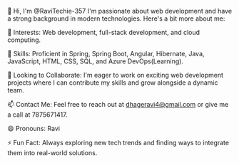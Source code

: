 👋 Hi, I'm @RaviTechie-357
I'm passionate about web development and have a strong background in modern technologies. Here's a bit more about me:

👀 Interests: Web development, full-stack development, and cloud computing.

🌱 Skills: Proficient in Spring, Spring Boot, Angular, Hibernate, Java, JavaScript, HTML, CSS, SQL, and Azure DevOps(Learning).

💼 Looking to Collaborate: I'm eager to work on exciting web development projects where I can contribute my skills and grow alongside a dynamic team.

📫 Contact Me: Feel free to reach out at dhageravi4@gmail.com or give me a call at 7875671417.

😄 Pronouns: Ravi

⚡ Fun Fact: Always exploring new tech trends and finding ways to integrate them into real-world solutions.
